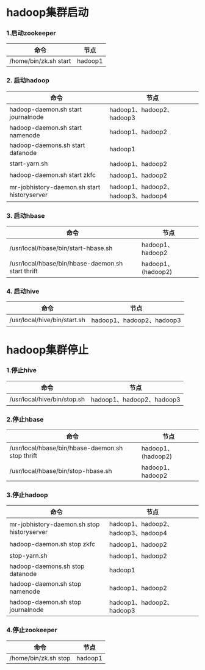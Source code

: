 # hadoop集群启动

### 1.启动zookeeper

命令|节点
----|----
/home/bin/zk.sh start                         | hadoop1

### 2. 启动hadoop

命令|节点
----|----
hadoop-daemon.sh start journalnode            | hadoop1、hadoop2、hadoop3
hadoop-daemon.sh start namenode               | hadoop1、hadoop2
hadoop-daemons.sh start datanode              | hadoop1
start-yarn.sh                                 | hadoop1、hadoop2
hadoop-daemon.sh start zkfc                   | hadoop1、hadoop2
mr-jobhistory-daemon.sh start historyserver   | hadoop1、hadoop2、hadoop3、hadoop4

### 3. 启动hbase

命令|节点
----|----
/usr/local/hbase/bin/start-hbase.sh                  | hadoop1、hadoop2
/usr/local/hbase/bin/hbase-daemon.sh start thrift    | hadoop1、(hadoop2)

### 4. 启动hive

命令|节点
----|----
/usr/local/hive/bin/start.sh                  | hadoop1、hadoop2、hadoop3

# hadoop集群停止

### 1.停止hive

命令|节点
----|----
/usr/local/hive/bin/stop.sh                   | hadoop1、hadoop2、hadoop3

### 2.停止hbase

命令|节点
----|----
/usr/local/hbase/bin/hbase-daemon.sh stop thrift     | hadoop1、(hadoop2)
/usr/local/hbase/bin/stop-hbase.sh                   | hadoop1、hadoop2

### 3.停止hadoop

命令|节点
----|----
mr-jobhistory-daemon.sh stop historyserver    | hadoop1、hadoop2、hadoop3、hadoop4
hadoop-daemon.sh stop zkfc                    | hadoop1、hadoop2
stop-yarn.sh                                  | hadoop1、hadoop2
hadoop-daemons.sh stop datanode               | hadoop1
hadoop-daemon.sh stop namenode                | hadoop1、hadoop2
hadoop-daemon.sh stop journalnode             | hadoop1、hadoop2、hadoop3

### 4.停止zookeeper

命令|节点
----|----
/home/bin/zk.sh stop                          | hadoop1

